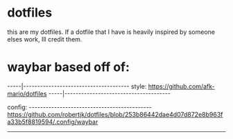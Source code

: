 # dotfiles

this are my dotfiles. If a dotfile that I have is heavily inspired by someone elses work, Ill credit them.

# waybar based off of: #

-----|--------------------------------------
style: https://github.com/afk-mario/dotfiles
-----|--------------------------------------

config:
-------------------------------------------- https://github.com/robertjk/dotfiles/blob/253b86442dae4d07d872e8b963fa33b5f8819594/.config/waybar

--------------------------------------------
